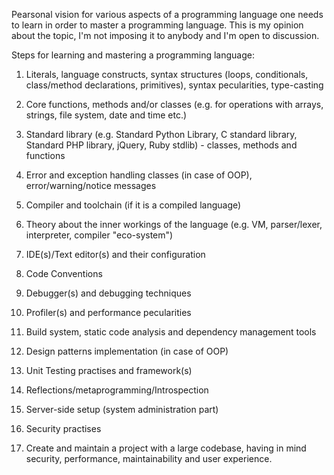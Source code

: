 Pearsonal vision for various aspects of a programming language one needs to learn in order to
master a programming language. This is my opinion about the topic, I'm not imposing it to
anybody and I'm open to discussion.

Steps for learning and mastering a programming language:

1. Literals, language constructs, syntax structures (loops, conditionals, class/method
	declarations, primitives), syntax pecularities, type-casting
2. Core functions, methods and/or classes (e.g. for operations with arrays, strings,
   file system, date and time etc.)
3. Standard library (e.g. Standard Python Library, C standard library,
	Standard PHP library, jQuery, Ruby stdlib) -
    classes, methods and functions
4. Error and exception handling classes (in case of OOP), error/warning/notice messages
5. Compiler and toolchain (if it is a compiled language)
6. Theory about the inner workings of the language (e.g. VM, parser/lexer,
	interpreter, compiler "eco-system")
7. IDE(s)/Text editor(s) and their configuration
8. Code Conventions
9. Debugger(s) and debugging techniques
10. Profiler(s) and performance pecularities
11. Build system, static code analysis and dependency management tools
12. Design patterns implementation (in case of OOP)
13. Unit Testing practises and framework(s)
14. Reflections/metaprogramming/Introspection
15. Server-side setup (system administration part)
16. Security practises

17. Create and maintain a project with a large codebase,
having in mind security, performance, maintainability
and user experience.
